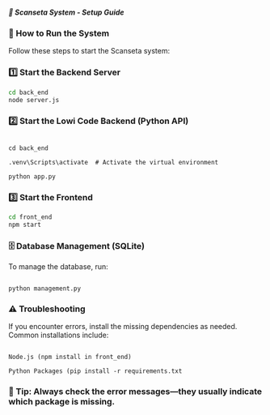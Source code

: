 ##### **🚀 Scanseta System - Setup Guide**

### **📌 How to Run the System**
Follow these steps to start the Scanseta system:

### **1️⃣ Start the Backend Server**

```sh
cd back_end
node server.js
```

### **2️⃣ Start the Lowi Code Backend (Python API)**
```cd lowi_code

cd back_end

.venv\Scripts\activate  # Activate the virtual environment

python app.py
```

### **3️⃣ Start the Frontend**  
```sh
cd front_end
npm start
```

### **🗄️ Database Management (SQLite)**

To manage the database, run:

```cd back_end

python management.py
```

### **⚠️ Troubleshooting**

If you encounter errors, install the missing dependencies as needed. Common installations include:


```React (npm install)

Node.js (npm install in front_end)

Python Packages (pip install -r requirements.txt
```

### **📌 Tip: Always check the error messages—they usually indicate which package is missing.**
